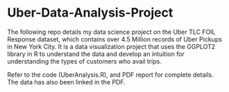 # Uber-Data-Analysis-Project

The following repo details my data science project on the Uber TLC FOIL Response dataset, which contains over 4.5 Million records of Uber Pickups in New York City. It is a data visualization project that uses the GGPLOT2 library in R to understand the data and develop an intuition for understanding the types of customers who avail trips.

Refer to the code (UberAnalysis.R), and PDF report for complete details. The data has also been linked in the PDF. 
